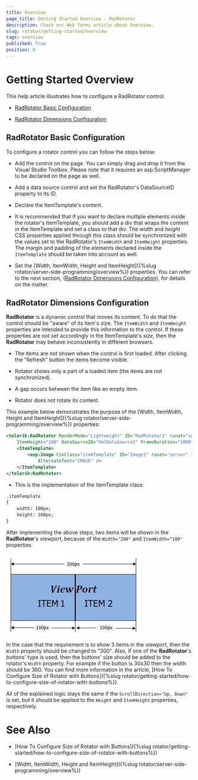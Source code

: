 ```yaml
---
title: Overview
page_title: Getting Started Overview - RadRotator
description: Check our Web Forms article about Overview.
slug: rotator/getting-started/overview
tags: overview
published: True
position: 0
---
```


# Getting Started Overview

This help article illustrates how to configure a RadRotator control.

* [RadRotator Basic Configuration](#radrotator-basic-configuration)

* [RadRotator Dimensions Configuration](#radrotator-dimensions-configuration)

## RadRotator Basic Configuration

To configure a rotator control you can follow the steps below:

* Add the control on the page. You can simply drag and drop it from the Visual Studio Toolbox. Please note that it requires an asp:ScriptManager to be declared on the page as well.

* Add a data source control and set the RadRotator's DataSourceID property to its ID.

* Declare the ItemTemplate's content.

* It is recommended that if you want to declare multiple elements inside the rotator's ItemTemplate, you should add a div that wraps the content in the ItemTemplate and set a class to that div. The *width* and *height* CSS properties applied through this class should be synchronized with the values set to the RadRotator's `ItemWidth` and `ItemHeight` properties. The margin and padding of the elements declared inside the `ItemTemplate` should be taken into account as well.

* Set the [Width, ItemWidth, Height and ItemHeight]({%slug rotator/server-side-programming/overview%}) properties. You can refer to the next section, ([RadRotator Dimensions Configuration](#radrotator-dimensions-configuration)), for details on the matter.


## RadRotator Dimensions Configuration

**RadRotator** is a dynamic control that moves its content. To do that the control should be "aware" of its item's size. The `ItemWidth` and `ItemHeight` properties are intended to provide this information to the control. If these properties are not set accordingly in the ItemTemplate's *size*, then the **RadRotator** may behave inconsistently in different browsers.

* The items are not shown when the control is first loaded. After clicking the "Refresh" button the items become visible.

* Rotator shows only a part of a loaded item (the items are not synchronized).

* A gap occurs between the item like an empty item.

* Rotator does not rotate its content.

This example below demonstrates the purpose of the [Width, ItemWidth, Height and ItemHeight]({%slug rotator/server-side-programming/overview%}) properties:

````XML
<telerik:RadRotator RenderMode="Lightweight" ID="RadRotator1" runat="server" Width="200" ItemWidth="100" Height="100"
	ItemHeight="100" DataSourceID="XmlDataSource1" FrameDuration="1000">
	<ItemTemplate>
		<asp:Image CssClass="itemTemplate" ID="Image1" runat="server" ImageUrl='<%# XPath("ImageURL") %>'
			AlternateText="IMAGE" />
	</ItemTemplate>
</telerik:RadRotator>
````

* This is the implementation of the itemTemplate class:

````XML
.itemTemplate
{
	width: 100px;
	height: 100px;
}
````

After implementing the above steps, two items will be shown in the **RadRotator**'s viewport, because of the `Width="200"` and `ItemWidth="100"` properties.

![](images/rotator-rotatorconfig.jpg)

In the case that the requirement is to show 3 items in the viewport, then the `Width` property should be changed to "300". Also, if one of the **RadRotator**'s buttons' type is used, then the buttons' size should be added to the rotator's `Width` property. For example if the button is 30x30 then the width should be 360. You can find more information in the article, [How To Configure Size of Rotator with Buttons]({%slug rotator/getting-started/how-to-configure-size-of-rotator-with-buttons%}).

All of the explained logic stays the same if the `ScrollDirection="Up, Down"` is set, but it should be applied to the `Height` and `ItemHeight` properties, respectively.

# See Also

 * [How To Configure Size of Rotator with Buttons]({%slug rotator/getting-started/how-to-configure-size-of-rotator-with-buttons%})
 
 * [Width, ItemWidth, Height and ItemHeight]({%slug rotator/server-side-programming/overview%})
